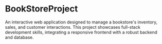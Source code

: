 # BookStoreProject
An interactive web application designed to manage a bookstore's inventory, sales, and customer interactions. This project showcases full-stack development skills, integrating a responsive frontend with a robust backend and database.
